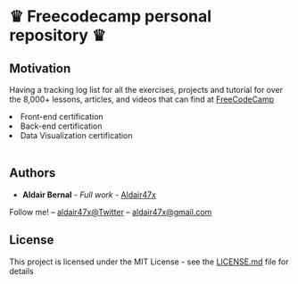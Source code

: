 <h1>♛ Freecodecamp personal repository ♛ </h1>

<h2>Motivation</h2>

<p>Having a tracking log list for all the exercises, projects and tutorial for over the 8,000+ lessons, articles, and videos that can find at <a href="https://learn.freecodecamp.org/">FreeCodeCamp</a> </p>

<li> Front-end certification </li>
<li> Back-end certification </li>
<li> Data Visualization certification </li>

<br>

## Authors

* **Aldair Bernal** - *Full work* - [Aldair47x](https://github.com/Aldair47x)

Follow me! – [aldair47x@Twitter](https://twitter.com/aldair47x) – aldair47x@gmail.com

## License

This project is licensed under the MIT License - see the [LICENSE.md](LICENSE.md) file for details
